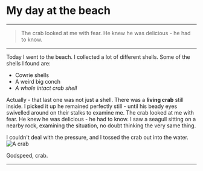 # My day at the beach
- - -
>The crab looked at me with fear. He knew he was delicious - he had to know.
- - -
Today I went to the beach. I collected a lot of different shells. Some of the shells I found are:
* Cowrie shells
* A weird big conch
* _A whole intact crab shell_

Actually - that last one was not just a shell. There was a **living crab** still inside. I picked it up he remained perfectly still - until his beady eyes swivelled around on their stalks to examine me. The crab looked at me with fear. He knew he was delicious - he had to know. I saw a seagull sitting on a nearby rock, examining the situation, no doubt thinking the very same thing.

I couldn't deal with the pressure, and I tossed the crab out into the water.
![A crab](https://www.irishtimes.com/polopoly_fs/1.4334153.1597851316!/image/image.jpg_gen/derivatives/box_460_245/image.jpg)

Godspeed, crab.
- - -